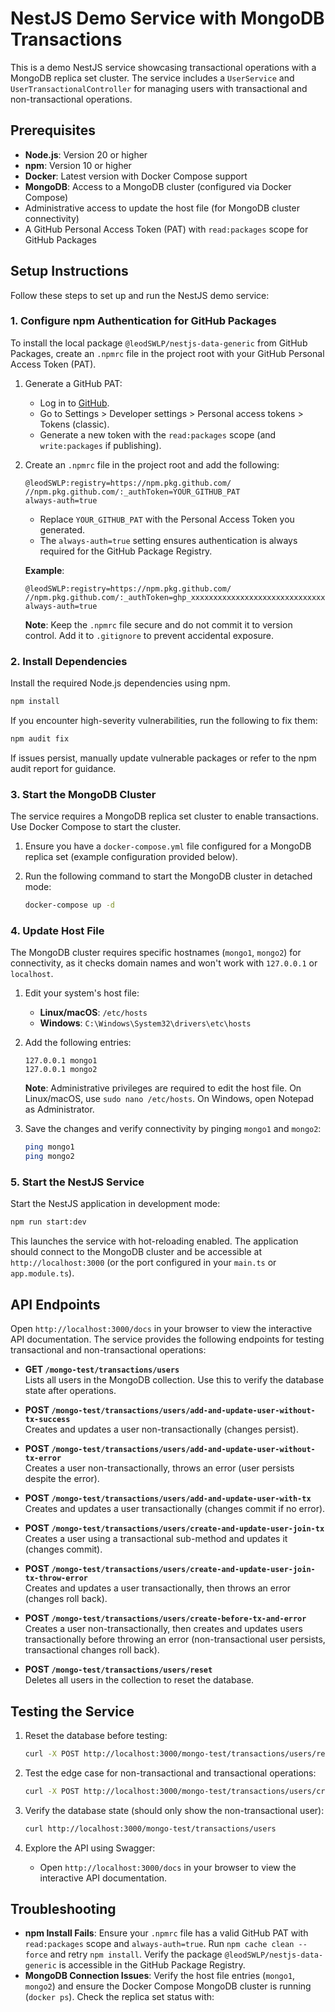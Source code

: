 # NestJS Demo Service with MongoDB Transactions

This is a demo NestJS service showcasing transactional operations with a MongoDB replica set cluster. The service includes a `UserService` and `UserTransactionalController` for managing users with transactional and non-transactional operations.

## Prerequisites

- **Node.js**: Version 20 or higher
- **npm**: Version 10 or higher
- **Docker**: Latest version with Docker Compose support
- **MongoDB**: Access to a MongoDB cluster (configured via Docker Compose)
- Administrative access to update the host file (for MongoDB cluster connectivity)
- A GitHub Personal Access Token (PAT) with `read:packages` scope for GitHub Packages

## Setup Instructions

Follow these steps to set up and run the NestJS demo service:

### 1. Configure npm Authentication for GitHub Packages

To install the local package `@leodSWLP/nestjs-data-generic` from GitHub Packages, create an `.npmrc` file in the project root with your GitHub Personal Access Token (PAT).

1. Generate a GitHub PAT:
   - Log in to [GitHub](https://github.com/).
   - Go to Settings > Developer settings > Personal access tokens > Tokens (classic).
   - Generate a new token with the `read:packages` scope (and `write:packages` if publishing).
2. Create an `.npmrc` file in the project root and add the following:

   ```plaintext
   @leodSWLP:registry=https://npm.pkg.github.com/
   //npm.pkg.github.com/:_authToken=YOUR_GITHUB_PAT
   always-auth=true
   ```

   - Replace `YOUR_GITHUB_PAT` with the Personal Access Token you generated.
   - The `always-auth=true` setting ensures authentication is always required for the GitHub Package Registry.

   **Example**:

   ```plaintext
   @leodSWLP:registry=https://npm.pkg.github.com/
   //npm.pkg.github.com/:_authToken=ghp_xxxxxxxxxxxxxxxxxxxxxxxxxxxxxxxxxxxx
   always-auth=true
   ```

   **Note**: Keep the `.npmrc` file secure and do not commit it to version control. Add it to `.gitignore` to prevent accidental exposure.

### 2. Install Dependencies

Install the required Node.js dependencies using npm.

```bash
npm install
```

If you encounter high-severity vulnerabilities, run the following to fix them:

```bash
npm audit fix
```

If issues persist, manually update vulnerable packages or refer to the npm audit report for guidance.

### 3. Start the MongoDB Cluster

The service requires a MongoDB replica set cluster to enable transactions. Use Docker Compose to start the cluster.

1. Ensure you have a `docker-compose.yml` file configured for a MongoDB replica set (example configuration provided below).
2. Run the following command to start the MongoDB cluster in detached mode:

   ```bash
   docker-compose up -d
   ```

### 4. Update Host File

The MongoDB cluster requires specific hostnames (`mongo1`, `mongo2`) for connectivity, as it checks domain names and won't work with `127.0.0.1` or `localhost`.

1. Edit your system's host file:
   - **Linux/macOS**: `/etc/hosts`
   - **Windows**: `C:\Windows\System32\drivers\etc\hosts`
2. Add the following entries:

   ```plaintext
   127.0.0.1 mongo1
   127.0.0.1 mongo2
   ```

   **Note**: Administrative privileges are required to edit the host file. On Linux/macOS, use `sudo nano /etc/hosts`. On Windows, open Notepad as Administrator.

3. Save the changes and verify connectivity by pinging `mongo1` and `mongo2`:

   ```bash
   ping mongo1
   ping mongo2
   ```

### 5. Start the NestJS Service

Start the NestJS application in development mode:

```bash
npm run start:dev
```

This launches the service with hot-reloading enabled. The application should connect to the MongoDB cluster and be accessible at `http://localhost:3000` (or the port configured in your `main.ts` or `app.module.ts`).

## API Endpoints

Open `http://localhost:3000/docs` in your browser to view the interactive API documentation.
The service provides the following endpoints for testing transactional and non-transactional operations:

- **GET `/mongo-test/transactions/users`**  
  Lists all users in the MongoDB collection. Use this to verify the database state after operations.

- **POST `/mongo-test/transactions/users/add-and-update-user-without-tx-success`**  
  Creates and updates a user non-transactionally (changes persist).

- **POST `/mongo-test/transactions/users/add-and-update-user-without-tx-error`**  
  Creates a user non-transactionally, throws an error (user persists despite the error).

- **POST `/mongo-test/transactions/users/add-and-update-user-with-tx`**  
  Creates and updates a user transactionally (changes commit if no error).

- **POST `/mongo-test/transactions/users/create-and-update-user-join-tx`**  
  Creates a user using a transactional sub-method and updates it (changes commit).

- **POST `/mongo-test/transactions/users/create-and-update-user-join-tx-throw-error`**  
  Creates and updates a user transactionally, then throws an error (changes roll back).

- **POST `/mongo-test/transactions/users/create-before-tx-and-error`**  
  Creates a user non-transactionally, then creates and updates users transactionally before throwing an error (non-transactional user persists, transactional changes roll back).

- **POST `/mongo-test/transactions/users/reset`**  
  Deletes all users in the collection to reset the database.

## Testing the Service

1. Reset the database before testing:

   ```bash
   curl -X POST http://localhost:3000/mongo-test/transactions/users/reset
   ```

2. Test the edge case for non-transactional and transactional operations:

   ```bash
   curl -X POST http://localhost:3000/mongo-test/transactions/users/create-before-tx-and-error
   ```

3. Verify the database state (should only show the non-transactional user):

   ```bash
   curl http://localhost:3000/mongo-test/transactions/users
   ```

4. Explore the API using Swagger:
   - Open `http://localhost:3000/docs` in your browser to view the interactive API documentation.

## Troubleshooting

- **npm Install Fails**: Ensure your `.npmrc` file has a valid GitHub PAT with `read:packages` scope and `always-auth=true`. Run `npm cache clean --force` and retry `npm install`. Verify the package `@leodSWLP/nestjs-data-generic` is accessible in the GitHub Package Registry.
- **MongoDB Connection Issues**: Verify the host file entries (`mongo1`, `mongo2`) and ensure the Docker Compose MongoDB cluster is running (`docker ps`). Check the replica set status with:
